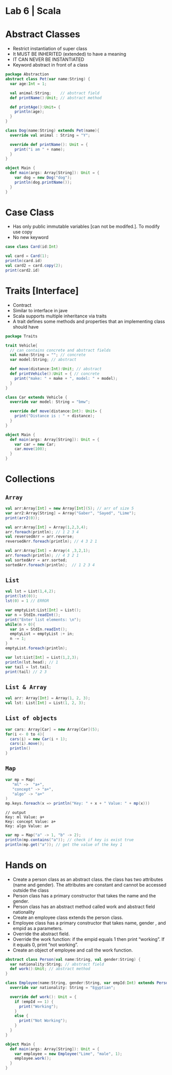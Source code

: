 # Lab 6 | Scala

# Abstract Classes
- Restrict instantiation of super class
- It MUST BE INHERITED (extended) to have a meaning
- IT CAN NEVER BE INSTANTIATED
- Keyword abstract in front of a class

```scala
package Abstraction
abstract class Pet(var name:String) {
  var age:Int = 1;

  val animal:String;    // abstract field
  def printName():Unit; // abstract method

  def printAge():Unit= {
    println(age);
  }
}

class Dog(name:String) extends Pet(name){
  override val animal : String = "Y";

  override def printName(): Unit = {
    print("i am " + name);
  }
}

object Main {
  def main(args: Array[String]): Unit = {
    var dog = new Dog("dog");
    println(dog.printName());
  }
}
```

# Case Class
- Has only public immutable variables [can not be modifed.]. To modify use copy
- No new keyword
```scala
case class Card(id:Int)

val card = Card(1);
println(card.id)
val card2 = card.copy(2);
print(card2.id)
```

# Traits [Interface]
- Contract
- Similar to interface in jave 
- Scala supports multiple inheritance via traits
- A trait defines some methods and properties that an implementing class should have
```scala
package Traits

trait Vehicle{
  // can contains concrete and abstract fields
  val make:String = ""; // concrete
  var model:String; // abstract

  def move(distance:Int):Unit; // abstract
  def printVehicle():Unit = { // concrete
    print("make: " + make + ", model: " + model);
  }
}

class Car extends Vehicle {
  override var model: String = "bmw";

  override def move(distance:Int): Unit= {
    print("Distance is : " + distance);
  }
}

object Main {
  def main(args: Array[String]): Unit = {
    var car = new Car;
    car.move(100); 
  }
}
```
# Collections
## `Array` 
```scala
val arr:Array[Int] = new Array[Int](5); // arr of size 5
var arr2:Array[String] = Array("Gaber", "Sayed", "Lime");
print(arr2(0));
```
```scala
val arr:Array[Int] = Array(1,2,3,4);
arr.foreach(println); // 1 2 3 4
val reversedArr = arr.reverse;
reversedArr.foreach(println); // 4 3 2 1
```
```scala
val arr:Array[Int] = Array(4 ,3,2,1);
arr.foreach(println); // 4 3 2 1
val sortedArr = arr.sorted;
sortedArr.foreach(println);  // 1 2 3 4
```
## `List`
```scala
val lst = List(1,4,2);
print(lst(0));
lst(0) = 1 // ERROR
```
```scala
var emptyList:List[Int] = List();
var n = StdIn.readInt();
print("Enter list elements: \n");
while(n > 0){
  var in = StdIn.readInt();
  emptyList = emptyList :+ in;
  n -= 1;
}
emptyList.foreach(println);
```
```scala
var lst:List[Int] = List(1,2,3);
println(lst.head); // 1
var tail = lst.tail;
print(tail) // 2 3
```

## `List & Array`
```scala
val arr: Array[Int] = Array(1, 2, 3);
val lst: List[Int] = List(1, 2, 3);
```

## `List of objects`
```scala
var cars: Array[Car] = new Array[Car](5);
for(i <- 0 to 4){
  cars(i) = new Car(i + 1);
  cars(i).move();
  println()
}
```

## `Map`
```scala
var mp = Map(
   "ml" ->  "a+",
   "concept" -> "a+",
   "algo" -> "a+"
)
mp.keys.foreach(x => println("Key: " + x + " Value: " + mp(x)))
```
```
// output
Key: ml Value: a+
Key: concept Value: a+
Key: algo Value: a+
```

```scala 
var mp = Map("a" -> 1, "b" -> 2);
println(mp.contains("a")); // check if key is exist true
println(mp.get("a")); // get the value of the key 1
```

# Hands on
- Create a person class as an abstract class. the class has two attributes (name and gender). The attributes are constant and cannot be accessed outside the class
- Person class has a primary constructor that takes the name and the gender.
- Person class has an abstract method called work and abstract field nationality
- Create an employee class extends the person class.
- Employee class has a primary constructor that takes name, gender , and empid as a parameters.
- Override the abstract field.
- Override the work function: if the empid equals 1 then print “working”. If it equals 0, print “not working”.
- Create an object of employee and call the work function.


```scala
abstract class Person(val name:String, val gender:String) {
  var nationality:String; // abstract field
  def work():Unit; // abstract method
}

class Employee(name:String, gender:String, var empId:Int) extends Person (name, gender) {
  override var nationality: String = "Egyptian";

  override def work(): Unit = {
    if (empId == 1) {
      print("Working");
    }
    else {
      print("Not Working");
    }
  }
}

object Main {
  def main(args: Array[String]): Unit = {
    var employee = new Employee("Lime", "male", 1);
    employee.work();
  }
}
```
